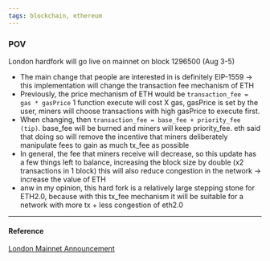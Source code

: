 ```yaml
---
tags: blockchain, ethereum
---
```


### POV

London hardfork will go live on mainnet on block 1296500 (Aug 3-5)

- The main change that people are interested in is definitely EIP-1559 -> this implementation will change the transaction fee mechanism of ETH
- Previously, the price mechanism of ETH would be `transaction_fee = gas * gasPrice` 1 function execute will cost X gas, gasPrice is set by the user, miners will choose transactions with high gasPrice to execute first.
- When changing, then `transaction_fee = base_fee + priority_fee (tip)`. base_fee will be burned and miners will keep priority_fee. eth said that doing so will remove the incentive that miners deliberately manipulate fees to gain as much tx_fee as possible
- In general, the fee that miners receive will decrease, so this update has a few things left to balance, increasing the block size by double (x2 transactions in 1 block) this will also reduce congestion in the network -> increase the value of ETH
- anw in my opinion, this hard fork is a relatively large stepping stone for ETH2.0, because with this tx_fee mechanism it will be suitable for a network with more tx + less congestion of eth2.0

---

#### Reference

[London Mainnet Announcement](https://blog.ethereum.org/2021/07/15/london-mainnet-announcement/)
